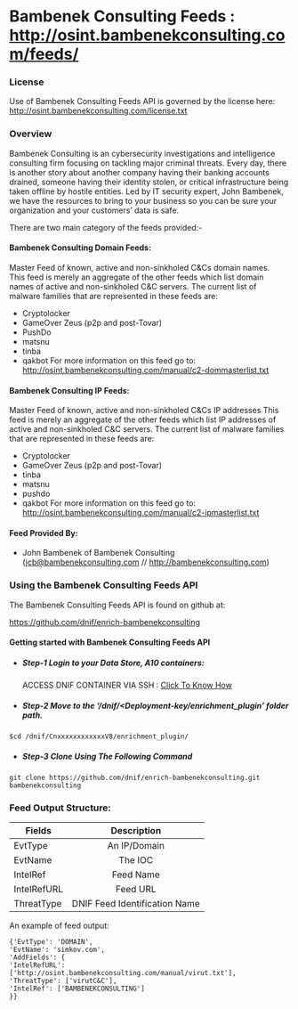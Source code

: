 # Bambenek Consulting Feeds : http://osint.bambenekconsulting.com/feeds/
### License
Use of Bambenek Consulting Feeds API is governed by the license here: http://osint.bambenekconsulting.com/license.txt

### Overview
Bambenek Consulting is an cybersecurity investigations and intelligence consulting firm focusing on tackling major criminal threats. Every day, there is another story about another company having their banking accounts drained, someone having their identity stolen, or critical infrastructure being taken offline by hostile entities.  Led by IT security expert, John Bambenek, we have the resources to bring to your business so you can be sure your organization and your customers’ data is safe.

There are two main category of the feeds provided:-
#### Bambenek Consulting Domain Feeds:  
 Master Feed of known, active and non-sinkholed C&Cs domain names.  
 This feed is merely an aggregate of the other feeds which list domain names of active and non-sinkholed C&C servers. The
 current list of malware families that are represented in these feeds are:
  - Cryptolocker
  - GameOver Zeus (p2p and post-Tovar)
  - PushDo
  - matsnu
  - tinba
  - qakbot
 For more information on this feed go to: http://osint.bambenekconsulting.com/manual/c2-dommasterlist.txt

#### Bambenek Consulting IP Feeds:
 Master Feed of known, active and non-sinkholed C&Cs IP addresses
 This feed is merely an aggregate of the other feeds which list IP addresses of active and non-sinkholed C&C servers. The
 current list of malware families that are represented in these feeds are:
  - Cryptolocker
  - GameOver Zeus (p2p and post-Tovar)
  - tinba
  - matsnu
  - pushdo
  - qakbot
 For more information on this feed go to: http://osint.bambenekconsulting.com/manual/c2-ipmasterlist.txt


#### Feed Provided By:
- John Bambenek of Bambenek Consulting (jcb@bambenekconsulting.com // http://bambenekconsulting.com)

### Using the Bambenek Consulting Feeds API
 The Bambenek Consulting Feeds API is found on github at:

https://github.com/dnif/enrich-bambenekconsulting

#### Getting started with Bambenek Consulting Feeds API

- ##### Step-1   Login to your Data Store, A10 containers:  
   ACCESS DNIF CONTAINER VIA SSH : [Click To Know How](https://dnif.it/docs/guides/tutorials/access-dnif-container-via-ssh.html)
- ##### Step-2   Move to the ‘/dnif/<Deployment-key/enrichment_plugin’ folder path.
```
$cd /dnif/CnxxxxxxxxxxxxV8/enrichment_plugin/
```
- ##### Step-3  Clone Using The Following Command  
```  
git clone https://github.com/dnif/enrich-bambenekconsulting.git bambenekconsulting
```
### Feed Output Structure:
  | Fields        | Description  |
| ------------- |:-------------:|
| EvtType      | An IP/Domain |
| EvtName      | The IOC      |
| IntelRef | Feed Name      |
| IntelRefURL | Feed URL      |
| ThreatType | DNIF Feed Identification Name |      

An example of feed output:
```
{'EvtType': 'DOMAIN',
'EvtName': 'simkov.com',
'AddFields': {
'IntelRefURL': ['http://osint.bambenekconsulting.com/manual/virut.txt'], 
'ThreatType': ['virutC&C'], 
'IntelRef': ['BAMBENEKCONSULTING']
}}
```
